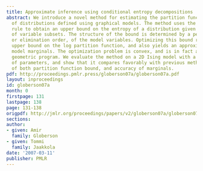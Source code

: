 ```yaml
---
title: Approximate inference using conditional entropy decompositions
abstract: We introduce a novel method for estimating the partition function and marginals
  of distributions defined using graphical models. The method uses the entropy chain
  rule to obtain an upper bound on the entropy of a distribution given marginal distributions
  of variable subsets. The structure of the bound is determined by a permutation,
  or elimination order, of the model variables. Optimizing this bound results in an
  upper bound on the log partition function, and also yields an approximation to the
  model marginals. The optimization problem is convex, and is in fact a dual of a
  geometric program. We evaluate the method on a 2D Ising model with a wide range
  of parameters, and show that it compares favorably with previous methods in terms
  of both partition function bound, and accuracy of marginals.
pdf: http://proceedings.pmlr.press/globerson07a/globerson07a.pdf
layout: inproceedings
id: globerson07a
month: 0
firstpage: 131
lastpage: 138
page: 131-138
origpdf: http://jmlr.org/proceedings/papers/v2/globerson07a/globerson07a.pdf
sections: 
author:
- given: Amir
  family: Globerson
- given: Tommi
  family: Jaakkola
date: '2007-03-11'
publisher: PMLR
---
```

